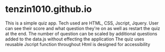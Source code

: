 # tenzin1010.github.io
This is a simple quiz app. Tech used are HTML, CSS, Jscript, Jquery.
User can see their score and what question they're on as well as restart the quiz at the end.
The number of question can be scaled by additional questions added to the data.js without effecting the application
The quiz uses reusable Jscript function throughout
Html is designed for accessibility 
